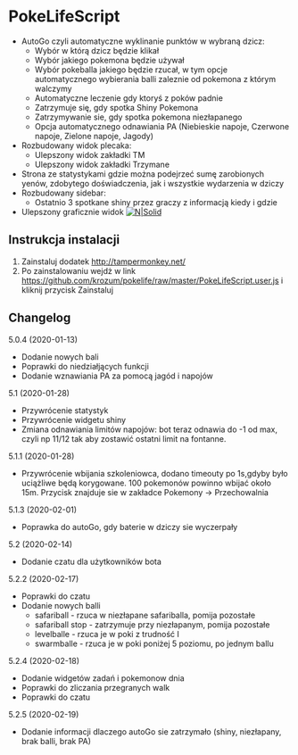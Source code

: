 # PokeLifeScript

* AutoGo czyli automatyczne wyklinanie punktów w wybraną dzicz:
  - Wybór w którą dzicz będzie klikał
  - Wybór jakiego pokemona będzie używał
  - Wybór pokeballa jakiego będzie rzucał, w tym opcje automatycznego wybierania balli zaleznie od pokemona z którym walczymy
  - Automatyczne leczenie gdy ktoryś z poków padnie
  - Zatrzymuje się, gdy spotka Shiny Pokemona
  - Zatrzymywanie sie, gdy spotka pokemona niezłapanego
  - Opcja automatycznego odnawiania PA (Niebieskie napoje, Czerwone napoje, Zielone napoje, Jagody)
* Rozbudowany widok plecaka:
  - Ulepszony widok zakładki TM
  - Ulepszony widok zakładki Trzymane
* Strona ze statystykami gdzie można podejrzeć sumę zarobionych yenów, zdobytego doświadczenia, jak i wszystkie wydarzenia w dziczy  
* Rozbudowany sidebar:
  - Ostatnio 3 spotkane shiny przez graczy z informacją kiedy i gdzie
* Ulepszony graficznie widok
[![N|Solid](https://i.imgur.com/LqM5fs7.png)](https://github.com/krozum/pokelife)

Instrukcja instalacji
---------

1. Zainstaluj dodatek http://tampermonkey.net/
2. Po zainstalowaniu wejdż w link https://github.com/krozum/pokelife/raw/master/PokeLifeScript.user.js i kliknij przycisk Zainstaluj


Changelog
---------
5.0.4 (2020-01-13)
* Dodanie nowych bali
* Poprawki do niedziałjących funkcji
* Dodanie wznawiania PA za pomocą jagód i napojów

5.1 (2020-01-28)
* Przywrócenie statystyk
* Przywrócenie widgetu shiny
* Zmiana odnawiania limitów napojów: bot teraz odnawia do -1 od max, czyli np 11/12 tak aby zostawić ostatni limit na fontanne.

5.1.1 (2020-01-28)
* Przywrócenie wbijania szkoleniowca, dodano timeouty po 1s,gdyby było uciążliwe będą korygowane. 100 pokemonów powinno wbijać około 15m. Przycisk znajduje sie w zakładce Pokemony -> Przechowalnia

5.1.3 (2020-02-01)
* Poprawka do autoGo, gdy baterie w dziczy sie wyczerpały

5.2 (2020-02-14)
* Dodanie czatu dla użytkowników bota

5.2.2 (2020-02-17)
* Poprawki do czatu
* Dodanie nowych balli
  * safariball - rzuca w niezłapane safariballa, pomija pozostałe
  * safariball stop - zatrzymuje przy niezłapanym, pomija pozostałe
  * levelballe - rzuca je w poki z trudność I 
  * swarmballe - rzuca je w poki poniżej 5 poziomu, po jednym ballu
  
5.2.4 (2020-02-18)
* Dodanie widgetów zadań i pokemonow dnia
* Poprawki do zliczania przegranych walk
* Poprawki do czatu

5.2.5 (2020-02-19)
* Dodanie informacji dlaczego autoGo sie zatrzymało (shiny, niezłapany, brak balli, brak PA)
